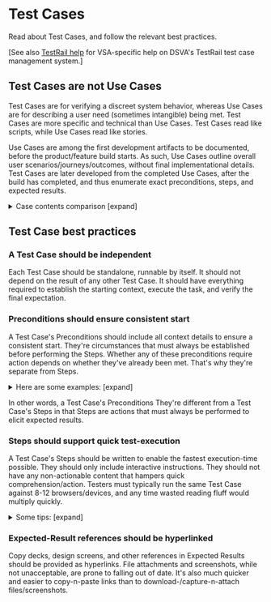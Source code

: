 # Test Cases

Read about Test Cases, and follow the relevant best practices.

[See also [TestRail help](testrail/README.md) for VSA-specific help on DSVA's TestRail test case management system.]

## Test Cases are not Use Cases

Test Cases are for verifying a discreet system behavior, whereas Use Cases are for describing a user need (sometimes intangible) being met.  Test Cases are more specific and technical than Use Cases.  Test Cases read like scripts, while Use Cases read like stories.

Use Cases are among the first development artifacts to be documented, before the product/feature build starts.  As such, Use Cases outline overall user scenarios/journeys/outcomes, without final implementational details.  Test Cases are later developed from the completed Use Cases, after the build has completed, and thus enumerate exact preconditions, steps, and expected results.

<details>
  <summary>Case contents comparison [expand]</summary>

| Test Cases      | Use Cases       |
| --------------- | --------------- |
| **Specific test preconditions**. E.g: "Signed in as `user@example.com` (John Doe)", "On https://example.com/profile" | **General scenario descriptions**. E.g: "Authenticated LOA3 user", "On Profile page" |
| **Specific system interactions**. E.g: "On update form, edit Routing number, Account type, and Account number, then click Submit." | **General task descriptions**. E.g: "Changes his/her Direct Deposit bank account." |
| **Specific test results**. E.g: "Browser displays edited Routing number, Bank name, Account number.  Content/layout matches [this copy-deck/design-screen]."   | **General task outcomes**. E.g: "User sees his/her bank info has been updated." |

</details>

## Test Case best practices

### A Test Case should be independent

Each Test Case should be standalone, runnable by itself.  It should not depend on the result of any other Test Case.  It should have everything required to establish the starting context, execute the task, and verify the final expectation.

### Preconditions should ensure consistent start

A Test Case's Preconditions should include all context details to ensure a consistent start.  They're circumstances that must always be established before performing the Steps.  Whether any of these preconditions require action depends on whether they've already been met.  That's why they're separate from Steps.

<details>
  <summary>Here are some examples: [expand]</summary>

- Unauthenticated / Test-account
- Entry URL
- Start new application / Continue from last session (if relevant)
- Browser setting(s), if relevant (geolocation, popup-blocker, etc.)
- Screenreader, if relevant

</details>

In other words, a Test Case's Preconditions  They're different from a Test Case's Steps in that Steps are actions that must always be performed to elicit expected results.

### Steps should support quick test-execution

A Test Case's Steps should be written to enable the fastest execution-time possible.  They should only include interactive instructions.  They should not have any non-actionable content that hampers quick comprehension/action.  Testers must typically run the same Test Case against 8-12 browsers/devices, and any time wasted reading fluff would multiply quickly.

<details>
  <summary>Some tips: [expand]</summary>

- **Use short, succinct directions**.  Say only what needs to be done.  E.g., instead of "click to select the **Yes** answer," say "Click **Yes**."
- **Use wording that enables quick action**.  For element locations, start high-level, then drill-down -- think the oppositie of a mailing address.  E.g., instead of "Click the link at the end of the 2nd sentence of the 3rd paragraph...", say "In **paragraph 3**, at end of **sentence 2**, click **link**."
- **Visually stratify instructions for quick scanning**.  Use Markdown to emphasize content/element identifiers and field inputs in \*\***bold**\*\*.  E.g., "Under **Bank information**, in **Routing number**, input **121000358**."
- **Use partial-phrase identifiers for long headings/labels**, wherever possible.  E.g., if only one section on a page has a heading that starts with "How to...", instead of "Under **How to apply for VA health benefits**, ..." say "Under **How to...**, ..."
</details>

### Expected-Result references should be hyperlinked

Copy decks, design screens, and other references in Expected Results should be provided as hyperlinks.  File attachments and screenshots, while not unacceptable, are prone to falling out of date.  It's also much quicker and easier to copy-n-paste links than to download-/capture-n-attach files/screenshots.
